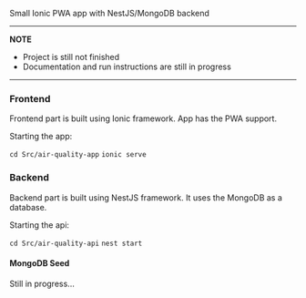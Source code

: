 Small Ionic PWA app with NestJS/MongoDB backend

---
**NOTE**
 - Project is still not finished
 - Documentation and run instructions are still in progress
---

### Frontend

Frontend part is built using Ionic framework. 
App has the PWA support.

Starting the app:

`cd Src/air-quality-app`
`ionic serve`

### Backend

Backend part is built using NestJS framework. It uses the MongoDB as a database.

Starting the api:

`cd Src/air-quality-api`
`nest start`

#### MongoDB Seed

Still in progress...

